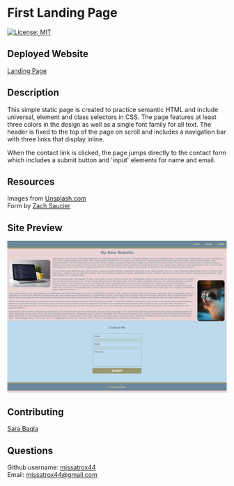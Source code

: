 # First Landing Page

[![License: MIT](https://img.shields.io/badge/License-MIT-yellow.svg)](https://opensource.org/licenses/MIT)

## Deployed Website
[Landing Page](https://missatrox44.github.io/first-landing-page/)

## Description
This simple static page is created to practice semantic HTML and include universal, element and class selectors in CSS. The page features at least three colors in the design as well as a single font family for all text. The header is fixed to the top of the page on scroll and includes a navigation bar with three links that display inline.


When the contact link is clicked, the page jumps directly to the contact form which includes a submit button and 'input' elements for name and email.

## Resources
Images from [Unsplash.com](https://unsplash.com/) <br>
Form by [Zach Saucier](zachsaucier.com)


## Site Preview 
![My Website Preview](./assets/images/site-preview.png)

## Contributing
[Sara Baqla](https://github.com/missatrox44) 

## Questions
Github username: [missatrox44](https://github.com/missatrox44) <br>
Email: missatrox44@gmail.com
